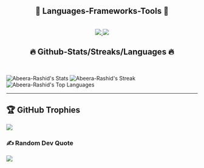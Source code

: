 <h2 align="center">🔧 Languages-Frameworks-Tools 🔧</h2>
</br>
<div align="center">
<a href="https://skillicons.dev">
  <img src="https://skillicons.dev/icons?i=c,cpp,cs,html,css,tailwind,windicss,wordpress,js,react,jquery,java,python,&theme=dark "/>
  <img src="https://skillicons.dev/icons?i=git,github,githubactions,bootstrap,dotnet,firebase,mongodb,mysql,sqlite,eclipse,visualstudio,vscode,stackoverflow,figma,&theme=dark"/>
</a>
</div>

<h2 align="center">🔥 Github-Stats/Streaks/Languages 🔥</h2>
</br>

![Abeera-Rashid's Stats](https://github-readme-stats.vercel.app/api?username=Syed-M-Nofel&theme=merko&show_icons=true&hide_border=false&count_private=false) ![Abeera-Rashid's Streak](https://github-readme-streak-stats.herokuapp.com/?user=Syed-M-Nofel&theme=merko&hide_border=false)
![Abeera-Rashid's Top Languages](https://github-readme-stats.vercel.app/api/top-langs/?username=Abeera-Rashid&theme=merko&show_icons=true&hide_border=false&layout=compact)
<hr/>

## 🏆 GitHub Trophies
![](https://github-profile-trophy.vercel.app/?username=Abeera-Rashid&theme=algolia&no-frame=false&no-bg=true&margin-w=4)

### ✍️ Random Dev Quote
![](https://quotes-github-readme.vercel.app/api?type=horizontal&theme=gruvbox)
